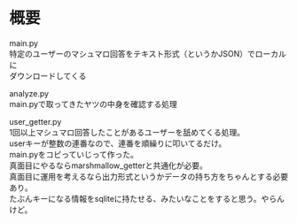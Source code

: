 概要
===
main.py  
特定のユーザーのマシュマロ回答をテキスト形式（というかJSON）でローカルに  
ダウンロードしてくる  

analyze.py  
main.pyで取ってきたヤツの中身を確認する処理

user_getter.py  
1回以上マシュマロ回答したことがあるユーザーを舐めてくる処理。  
userキーが整数の連番なので、連番を順繰りに叩いてるだけ。  
main.pyをコピっていじって作った。  
真面目にやるならmarshmallow_getterと共通化が必要。  
真面目に運用を考えるなら出力形式というかデータの持ち方をちゃんとする必要あり。  
たぶんキーになる情報をsqliteに持たせる、みたいなことをすると思う。やらんけど。  
